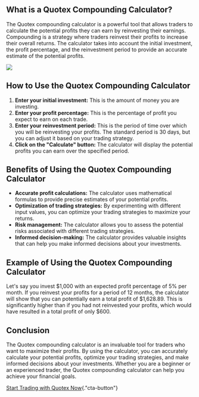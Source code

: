 ## What is a Quotex Compounding Calculator?

The Quotex compounding calculator is a powerful tool that allows traders
to calculate the potential profits they can earn by reinvesting their
earnings. Compounding is a strategy where traders reinvest their profits
to increase their overall returns. The calculator takes into account the
initial investment, the profit percentage, and the reinvestment period
to provide an accurate estimate of the potential profits.

[![](https://static.quotex.io/files/4_en/300_250.jpg)](https://traff.sbs/brokerqxlid)

## How to Use the Quotex Compounding Calculator

1.  **Enter your initial investment:** This is the amount of money you
    are investing.
2.  **Enter your profit percentage:** This is the percentage of profit
    you expect to earn on each trade.
3.  **Enter your reinvestment period:** This is the period of time over
    which you will be reinvesting your profits. The standard period is
    30 days, but you can adjust it based on your trading strategy.
4.  **Click on the "Calculate" button:** The calculator will
    display the potential profits you can earn over the specified
    period.

## Benefits of Using the Quotex Compounding Calculator

-   **Accurate profit calculations:** The calculator uses mathematical
    formulas to provide precise estimates of your potential profits.
-   **Optimization of trading strategies:** By experimenting with
    different input values, you can optimize your trading strategies to
    maximize your returns.
-   **Risk management:** The calculator allows you to assess the
    potential risks associated with different trading strategies.
-   **Informed decision-making:** The calculator provides valuable
    insights that can help you make informed decisions about your
    investments.

## Example of Using the Quotex Compounding Calculator

Let\'s say you invest \$1,000 with an expected profit percentage of 5%
per month. If you reinvest your profits for a period of 12 months, the
calculator will show that you can potentially earn a total profit of
\$1,628.89. This is significantly higher than if you had not reinvested
your profits, which would have resulted in a total profit of only \$600.

## Conclusion

The Quotex compounding calculator is an invaluable tool for traders who
want to maximize their profits. By using the calculator, you can
accurately calculate your potential profits, optimize your trading
strategies, and make informed decisions about your investments. Whether
you are a beginner or an experienced trader, the Quotex compounding
calculator can help you achieve your financial goals.

[Start Trading with Quotex
Now](\%22https://traff.sbs/brokerqxlid\%22){."cta-button"}

